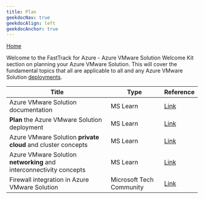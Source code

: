 ```yaml
---
title: Plan
geekdocNav: true
geekdocAlign: left
geekdocAnchor: true
---
```



[Home](..)  

Welcome to the FastTrack for Azure - Azure VMware Solution Welcome Kit section on planning your Azure VMware Solution. This will cover the fundamental topics that all are applicable to all and any Azure VMware Solution [deployments](../deploy/deploy).

| Title | Type | Reference |
| --- | --- | --- |
|Azure VMware Solution documentation| MS Learn |[Link](https://learn.microsoft.com/azure/azure-vmware/)|
|**Plan** the Azure VMware Solution deployment| MS Learn | [Link](https://learn.microsoft.com/azure/azure-vmware/plan-private-cloud-deployment) |
| Azure VMware Solution **private cloud** and cluster concepts | MS Learn | [Link](https://learn.microsoft.com/azure/azure-vmware/architecture-private-clouds)|
| Azure VMware Solution **networking** and interconnectivity concepts | MS Learn | [Link](https://learn.microsoft.com/azure/azure-vmware/architecture-networking) |
| Firewall integration in Azure VMware Solution | Microsoft Tech Community | [Link](https://techcommunity.microsoft.com/t5/azure-migration-and/firewall-integration-in-azure-vmware-solution/ba-p/2254961) |
